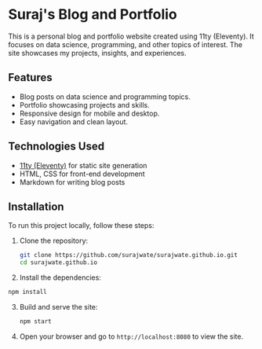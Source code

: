 # Suraj's Blog and Portfolio

This is a personal blog and portfolio website created using 11ty (Eleventy). It focuses on data science, programming, and other topics of interest. The site showcases my projects, insights, and experiences.

## Features

- Blog posts on data science and programming topics.
- Portfolio showcasing projects and skills.
- Responsive design for mobile and desktop.
- Easy navigation and clean layout.

## Technologies Used

- [11ty (Eleventy)](https://www.11ty.dev/) for static site generation
- HTML, CSS for front-end development
- Markdown for writing blog posts

## Installation

To run this project locally, follow these steps:

1. Clone the repository:
   ```bash
   git clone https://github.com/surajwate/surajwate.github.io.git
   cd surajwate.github.io
   ```
2. Install the dependencies:
  ```bash
  npm install
  ```
3. Build and serve the site:
   ```bash
   npm start
   ```
4. Open your browser and go to `http://localhost:8080` to view the site.
  
